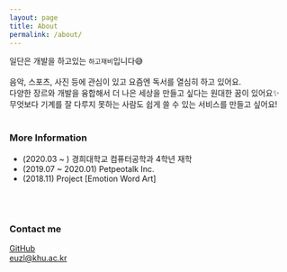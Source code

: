 ```yaml
---
layout: page
title: About
permalink: /about/
---
```


일단은 개발을 하고있는 `하고재비`입니다😅<br>
<br>
음악, 스포츠, 사진 등에 관심이 있고 요즘엔 독서를 열심히 하고 있어요. <br>
다양한 장르와 개발을 융합해서 더 나은 세상을 만들고 싶다는 원대한 꿈이 있어요✨ <br>
무엇보다 기계를 잘 다루지 못하는 사람도 쉽게 쓸 수 있는 서비스를 만들고 싶어요!
<br><br>

### More Information

- (2020.03 ~ ) 경희대학교 컴퓨터공학과 4학년 재학
- (2019.07 ~ 2020.01) Petpeotalk Inc.
- (2018.11) Project [Emotion Word Art]
<br>
<br>

### Contact me
[GitHub](https://github.com/euzl)<br>
[euzl@khu.ac.kr](mailto:euzl@khu.ac.kr)
